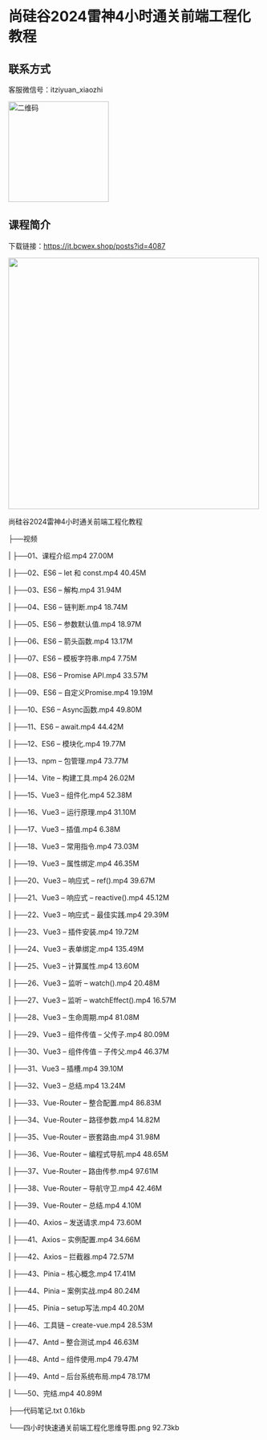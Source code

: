 # 尚硅谷2024雷神4小时通关前端工程化教程

## 联系方式

客服微信号：itziyuan_xiaozhi

<img src="https://ziyuanyun.oss-cn-guangzhou.aliyuncs.com/common/20240614073449/666b82192834a.jpg" width="200" height="200" alt="二维码">

## 课程简介

下载链接：https://it.bcwex.shop/posts?id=4087

<img src="https://ziyuanyun.oss-cn-guangzhou.aliyuncs.com/yun/20240528073020/6655178c50634.jpg" width="500" alt="">

  尚硅谷2024雷神4小时通关前端工程化教程



 ├──视频

 | ├──01、课程介绍.mp4 27.00M

 | ├──02、ES6 &#8211; let 和 const.mp4 40.45M

 | ├──03、ES6 &#8211; 解构.mp4 31.94M

 | ├──04、ES6 &#8211; 链判断.mp4 18.74M

 | ├──05、ES6 &#8211; 参数默认值.mp4 18.97M

 | ├──06、ES6 &#8211; 箭头函数.mp4 13.17M

 | ├──07、ES6 &#8211; 模板字符串.mp4 7.75M

 | ├──08、ES6 &#8211; Promise API.mp4 33.57M

 | ├──09、ES6 &#8211; 自定义Promise.mp4 19.19M

 | ├──10、ES6 &#8211; Async函数.mp4 49.80M

 | ├──11、ES6 &#8211; await.mp4 44.42M

 | ├──12、ES6 &#8211; 模块化.mp4 19.77M

 | ├──13、npm &#8211; 包管理.mp4 73.77M

 | ├──14、Vite &#8211; 构建工具.mp4 26.02M

 | ├──15、Vue3 &#8211; 组件化.mp4 52.38M

 | ├──16、Vue3 &#8211; 运行原理.mp4 31.10M

 | ├──17、Vue3 &#8211; 插值.mp4 6.38M

 | ├──18、Vue3 &#8211; 常用指令.mp4 73.03M

 | ├──19、Vue3 &#8211; 属性绑定.mp4 46.35M

 | ├──20、Vue3 &#8211; 响应式 &#8211; ref().mp4 39.67M

 | ├──21、Vue3 &#8211; 响应式 &#8211; reactive().mp4 45.12M

 | ├──22、Vue3 &#8211; 响应式 &#8211; 最佳实践.mp4 29.39M

 | ├──23、Vue3 &#8211; 插件安装.mp4 19.72M

 | ├──24、Vue3 &#8211; 表单绑定.mp4 135.49M

 | ├──25、Vue3 &#8211; 计算属性.mp4 13.60M

 | ├──26、Vue3 &#8211; 监听 &#8211; watch().mp4 20.48M

 | ├──27、Vue3 &#8211; 监听 &#8211; watchEffect().mp4 16.57M

 | ├──28、Vue3 &#8211; 生命周期.mp4 81.08M

 | ├──29、Vue3 &#8211; 组件传值 &#8211; 父传子.mp4 80.09M

 | ├──30、Vue3 &#8211; 组件传值 &#8211; 子传父.mp4 46.37M

 | ├──31、Vue3 &#8211; 插槽.mp4 39.10M

 | ├──32、Vue3 &#8211; 总结.mp4 13.24M

 | ├──33、Vue-Router &#8211; 整合配置.mp4 86.83M

 | ├──34、Vue-Router &#8211; 路径参数.mp4 14.82M

 | ├──35、Vue-Router &#8211; 嵌套路由.mp4 31.98M

 | ├──36、Vue-Router &#8211; 编程式导航.mp4 48.65M

 | ├──37、Vue-Router &#8211; 路由传参.mp4 97.61M

 | ├──38、Vue-Router &#8211; 导航守卫.mp4 42.46M

 | ├──39、Vue-Router &#8211; 总结.mp4 4.10M

 | ├──40、Axios &#8211; 发送请求.mp4 73.60M

 | ├──41、Axios &#8211; 实例配置.mp4 34.66M

 | ├──42、Axios &#8211; 拦截器.mp4 72.57M

 | ├──43、Pinia &#8211; 核心概念.mp4 17.41M

 | ├──44、Pinia &#8211; 案例实战.mp4 80.24M

 | ├──45、Pinia &#8211; setup写法.mp4 40.20M

 | ├──46、工具链 &#8211; create-vue.mp4 28.53M

 | ├──47、Antd &#8211; 整合测试.mp4 46.63M

 | ├──48、Antd &#8211; 组件使用.mp4 79.47M

 | ├──49、Antd &#8211; 后台系统布局.mp4 78.17M

 | └──50、完结.mp4 40.89M

 ├──代码笔记.txt 0.16kb

 └──四小时快速通关前端工程化思维导图.png 92.73kb

  